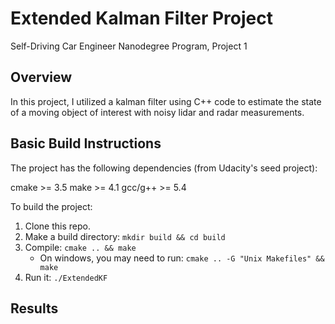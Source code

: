 # Extended Kalman Filter Project
Self-Driving Car Engineer Nanodegree Program, Project 1

## Overview
In this project, I utilized a kalman filter using C++ code to estimate the state of a moving object of interest with noisy lidar and radar measurements. 

## Basic Build Instructions
The project has the following dependencies (from Udacity's seed project):

cmake >= 3.5
make >= 4.1
gcc/g++ >= 5.4

To build the project:
1. Clone this repo.
2. Make a build directory: `mkdir build && cd build`
3. Compile: `cmake .. && make` 
   * On windows, you may need to run: `cmake .. -G "Unix Makefiles" && make`
4. Run it: `./ExtendedKF `

## Results











